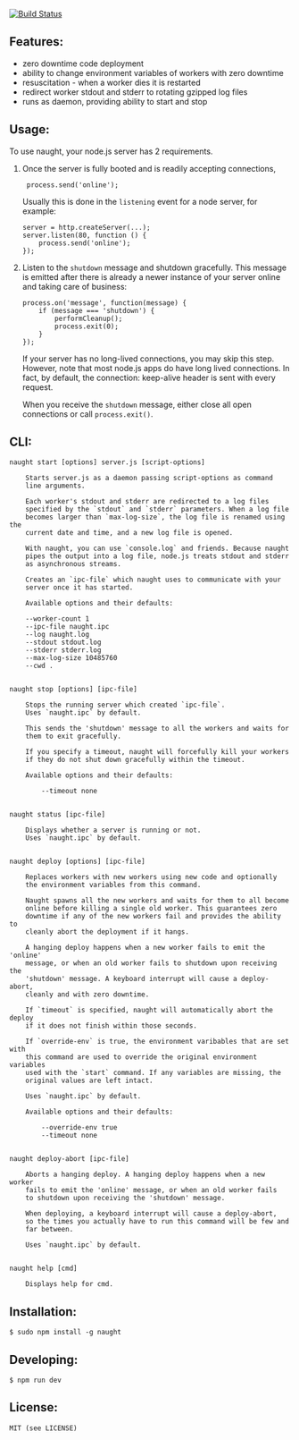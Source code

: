 [![Build Status](https://secure.travis-ci.org/indabamusic/naught.png)](http://travis-ci.org/indabamusic/naught)

Features:
---------

 * zero downtime code deployment
 * ability to change environment variables of workers with zero downtime
 * resuscitation - when a worker dies it is restarted
 * redirect worker stdout and stderr to rotating gzipped log files
 * runs as daemon, providing ability to start and stop

Usage:
------

To use naught, your node.js server has 2 requirements.

1. Once the server is fully booted and is readily accepting connections,

        process.send('online');

   Usually this is done in the `listening` event for a node server, for
   example:

       server = http.createServer(...);
       server.listen(80, function () {
           process.send('online');
       });

2. Listen to the `shutdown` message and shutdown gracefully. This message
   is emitted after there is already a newer instance of your server
   online and taking care of business:

       process.on('message', function(message) {
           if (message === 'shutdown') {
               performCleanup();
               process.exit(0);
           }
       });

   If your server has no long-lived connections, you may skip this step.
   However, note that most node.js apps do have long lived connections.
   In fact, by default, the connection: keep-alive header is sent with
   every request.

   When you receive the `shutdown` message, either close all open
   connections or call `process.exit()`.


CLI:
----

    naught start [options] server.js [script-options]

        Starts server.js as a daemon passing script-options as command
        line arguments.

        Each worker's stdout and stderr are redirected to a log files
        specified by the `stdout` and `stderr` parameters. When a log file
        becomes larger than `max-log-size`, the log file is renamed using the
        current date and time, and a new log file is opened.

        With naught, you can use `console.log` and friends. Because naught
        pipes the output into a log file, node.js treats stdout and stderr
        as asynchronous streams.

        Creates an `ipc-file` which naught uses to communicate with your
        server once it has started.

        Available options and their defaults:

        --worker-count 1
        --ipc-file naught.ipc
        --log naught.log
        --stdout stdout.log
        --stderr stderr.log
        --max-log-size 10485760
        --cwd .


    naught stop [options] [ipc-file]

        Stops the running server which created `ipc-file`.
        Uses `naught.ipc` by default.

        This sends the 'shutdown' message to all the workers and waits for
        them to exit gracefully.

        If you specify a timeout, naught will forcefully kill your workers
        if they do not shut down gracefully within the timeout.

        Available options and their defaults:

            --timeout none


    naught status [ipc-file]

        Displays whether a server is running or not.
        Uses `naught.ipc` by default.


    naught deploy [options] [ipc-file]

        Replaces workers with new workers using new code and optionally
        the environment variables from this command.

        Naught spawns all the new workers and waits for them to all become
        online before killing a single old worker. This guarantees zero
        downtime if any of the new workers fail and provides the ability to
        cleanly abort the deployment if it hangs.

        A hanging deploy happens when a new worker fails to emit the 'online'
        message, or when an old worker fails to shutdown upon receiving the
        'shutdown' message. A keyboard interrupt will cause a deploy-abort,
        cleanly and with zero downtime.

        If `timeout` is specified, naught will automatically abort the deploy
        if it does not finish within those seconds.

        If `override-env` is true, the environment varibables that are set with
        this command are used to override the original environment variables
        used with the `start` command. If any variables are missing, the
        original values are left intact.

        Uses `naught.ipc` by default.

        Available options and their defaults:

            --override-env true
            --timeout none


    naught deploy-abort [ipc-file]

        Aborts a hanging deploy. A hanging deploy happens when a new worker
        fails to emit the 'online' message, or when an old worker fails
        to shutdown upon receiving the 'shutdown' message.

        When deploying, a keyboard interrupt will cause a deploy-abort,
        so the times you actually have to run this command will be few and
        far between.

        Uses `naught.ipc` by default.


    naught help [cmd]

        Displays help for cmd.

Installation:
-------------

    $ sudo npm install -g naught

Developing:
-----------

    $ npm run dev

License:
--------

    MIT (see LICENSE)
